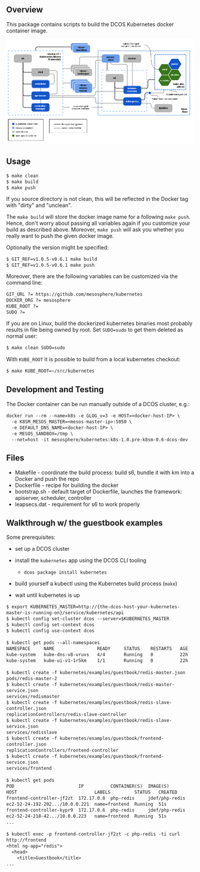 ## Overview

This package contains scripts to build the DCOS Kubernetes docker container image.

![Kubernetes-Mesos on DCOS](images/dcos_k8sm.png)

## Usage

```shell
$ make clean
$ make build
$ make push
```

If you source directory is not clean, this will be reflected in the Docker tag with "dirty" and "unclean".

The `make build` will store the docker image name for a following `make push`. Hence, don't worry about passing all variables again if you customize your build as described above. Moreover, `make push` will ask you whether you really want to push the given docker image.

Optionally the version might be specified:

```shell
$ GIT_REF=v1.0.5-v0.6.1 make build
$ GIT_REF=v1.0.5-v0.6.1 make push
```

Moreover, there are the following variables can be customized via the command line:

```make
GIT_URL ?= https://github.com/mesosphere/kubernetes
DOCKER_ORG ?= mesosphere
KUBE_ROOT ?=
SUDO ?=
```

If you are on Linux, build the dockerized kubernetes binaries most probably results in file being owned by root. Set `SUDO=sudo` to get them deleted as normal user:

```bash
$ make clean SUDO=sudo
```

With `KUBE_ROOT` it is possible to build from a local kubernetes checkout:

```bash
$ make KUBE_ROOT=~/src/kubernetes
```

## Development and Testing

The Docker container can be run manually outside of a DCOS cluster, e.g.:

```
docker run --rm --name=k8s -e GLOG_v=3 -e HOST=<docker-host-IP> \
  -e K8SM_MESOS_MASTER=<mesos-master-ip>:5050 \
  -e DEFAULT_DNS_NAME=<docker-host-IP> \
  -e MESOS_SANDBOX=/tmp \
  --net=host -it mesosphere/kubernetes:k8s-1.0.pre-k8sm-0.6-dcos-dev
```

## Files
* Makefile - coordinate the build process: build s6, bundle it with km into a Docker and push the repo
* Dockerfile - recipe for building the docker
* bootstrap.sh - default target of Dockerfile, launches the framework: apiserver, scheduler, controller
* leapsecs.dat - requirement for s6 to work properly

## Walkthrough w/ the guestbook examples

Some prerequisites:

- set up a DCOS cluster
- install the `kubernetes` app using the DCOS CLI tooling
  - `dcos package install kubernetes`

- build yourself a kubectl using the Kubernetes build process (`make`)
- wait until kubernetes is up

```shell
$ export KUBERNETES_MASTER=http://{the-dcos-host-your-kubernetes-master-is-running-on}/service/kubernetes/api
$ kubectl config set-cluster dcos --server=$KUBERNETES_MASTER
$ kubectl config set-context dcos
$ kubectl config use-context dcos

$ kubectl get pods --all-namespaces
NAMESPACE     NAME                READY     STATUS    RESTARTS   AGE
kube-system   kube-dns-v8-vruvs   4/4       Running   0          22h
kube-system   kube-ui-v1-1r5km    1/1       Running   0          22h

$ kubectl create -f kubernetes/examples/guestbook/redis-master.json 
pods/redis-master-2
$ kubectl create -f kubernetes/examples/guestbook/redis-master-service.json 
services/redismaster
$ kubectl create -f kubernetes/examples/guestbook/redis-slave-controller.json 
replicationControllers/redis-slave-controller
$ kubectl create -f kubernetes/examples/guestbook/redis-slave-service.json 
services/redisslave
$ kubectl create -f kubernetes/examples/guestbook/frontend-controller.json 
replicationControllers/frontend-controller
$ kubectl create -f kubernetes/examples/guestbook/frontend-service.json 
services/frontend

$ kubectl get pods
POD                        IP          CONTAINER(S)  IMAGE(S)        HOST                             LABELS         STATUS   CREATED
frontend-controller-jf2zt  172.17.0.8  php-redis     jdef/php-redis  ec2-52-24-192-202.../10.0.0.221  name=frontend  Running  51s
frontend-controller-kypr9  172.17.0.6  php-redis     jdef/php-redis  ec2-52-24-218-42.../10.0.0.223   name=frontend  Running  51s
...

$ kubectl exec -p frontend-controller-jf2zt -c php-redis -ti curl http://frontend
<html ng-app="redis">
  <head>
    <title>Guestbook</title>
...
```
